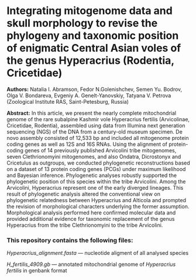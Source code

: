 # Integrating mitogenome data and skull morphology to revise the phylogeny and taxonomic position of enigmatic Central Asian voles of the genus Hyperacrius (Rodentia, Cricetidae)

**Authors:** Natalia I. Abramson, Fedor N.Golenishchev, Semen Yu. Bodrov, Olga V. Bondareva, Evgeniy A. Genelt-Yanovskiy, Tatyana V. Petrova (Zoological Institute RAS, Saint-Petesburg, Russia)

**Abstract:** In this article, we present the nearly complete mitochondrial genome of the rare subalpine Kashmir vole Hyperacrius fertilis (Arvicolinae, Cricetidae, Rodentia), assembled using data from Illumina next generation sequencing (NGS) of the DNA from a century-old museum specimen. De novo assembly consisted of 12,533 bp and included all mitogenome protein coding genes as well as 12S and 16S RNAs. Using the alignment of protein-coding genes of 14 previously published Arvicolini tribe mitogenomes, seven Clethrionomyini mitogenomes, and also Ondatra, Dicrostonyx and Cricetulus as outgroups, we conducted phylogenetic reconstructions based on a dataset of 13 protein coding genes (PCGs) under maximum likelihood and Bayesian inference. Phylogenetic analyses robustly supported the phylogenetic position of this species within the tribe Arvicolini. Among the Arvicolini, Hyperacrius represent one of the early diverged lineages. This result of phylogenetic analysis altered the conventional view on phylogenetic relatedness between Hyperacrius and Alticola and prompted the revision of morphological characters underlying the former assumption. Morphological analysis performed here confirmed molecular data and provided additional evidence for taxonomic replacement of the genus Hyperacrius from the tribe Clethrionomyini to the tribe Arvicolini.

### This repository contains the following files:

*Hyperacrius_alignment.fasta* — nucleotide aligment of all analysed species

*H_fertilis_4909.gb* — annotated mitochondrial genome of *Hyperacrius fertilis* in genbank format

